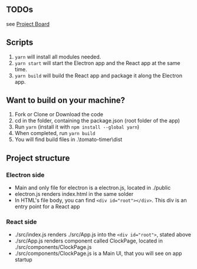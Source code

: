 ## TODOs
see [Project Board](https://github.com/farawayCC/tomato-timer/projects/1)

## Scripts
1. ```yarn``` will install all modules needed.  
2. ```yarn start``` will start the Electron app and the React app at the same time.  
3. ```yarn build``` will build the React app and package it along the Electron app.

## Want to build on your machine?
1. Fork or Clone or Download the code
2. cd in the folder, containing the package.json (root folder of the app)
3. Run ```yarn``` (install it with ```npm install --global yarn```)
4. When completed, run ```yarn build```
5. You will find build files in .\tomato-timer\dist

## Project structure
### Electron side
- Main and only file for electron is a electron.js, located in ./public
- electron.js renders index.html in the same solder
- In HTML's file body, you can find ```<div id="root"></div>```. This div is an entry point for a React app
### React side
- ./src/index.js renders ./src/App.js into the ```<div id="root">```, stated above
- ./src/App.js renders component called ClockPage, located in ./src/components/ClockPage.js
- ./src/components/ClockPage.js is a Main UI, that you will see on app startup

